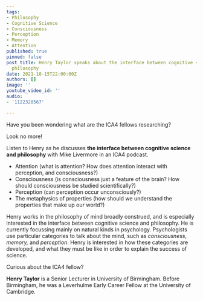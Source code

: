 ```yaml
---
tags:
- Philosophy
- Cognitive Science
- Consciousness
- Perception
- Memory
- Attention
published: true
pinned: false
post_title: Henry Taylor speaks about the interface between cognitive science and
  philosophy
date: 2021-10-15T22:00:00Z
authors: []
image: ''
youtube_video_id: ''
audio:
- '1122328567'

---
```

Have you been wondering what are the ICA4 fellows researching?

Look no more!

Listen to Henry as he discusses **the interface between cognitive science and philosophy** with Mike Livermore in an ICA4 podcast.

* Attention (what is attention? How does attention interact with perception, and consciousness?)
* Consciousness (is consciousness just a feature of the brain? How should consciousness be studied scientifically?)
* Perception (can perception occur unconsciously?)
* The metaphysics of properties (how should we understand the properties that make up our world?)

Henry works in the philosophy of mind broadly construed, and is especially interested in the interface between cognitive science and philosophy. He is currently focussing mainly on natural kinds in psychology. Psychologists use particular categories to talk about the mind, such as _consciousness_, _memory,_ and _perception_. Henry is interested in how these categories are developed, and what they must be like in order to explain the success of science. 

Curious about the ICA4 fellow?

**Henry Taylor** is a Senior Lecturer in University of Birmingham. Before Birmingham, he was a Leverhulme Early Career Fellow at the University of Cambridge.
